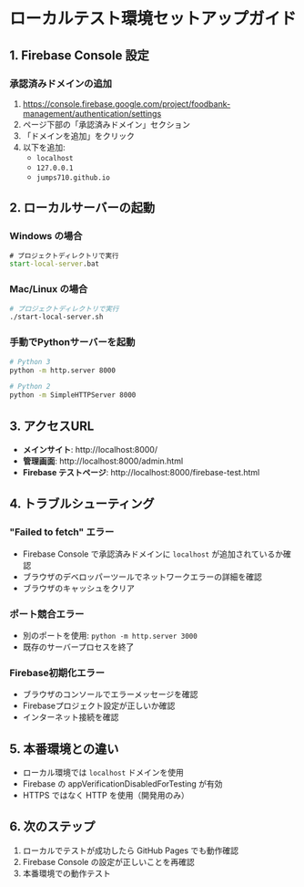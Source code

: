 # ローカルテスト環境セットアップガイド

## 1. Firebase Console 設定

### 承認済みドメインの追加
1. https://console.firebase.google.com/project/foodbank-management/authentication/settings
2. ページ下部の「承認済みドメイン」セクション
3. 「ドメインを追加」をクリック
4. 以下を追加:
   - `localhost`
   - `127.0.0.1`
   - `jumps710.github.io`

## 2. ローカルサーバーの起動

### Windows の場合
```cmd
# プロジェクトディレクトリで実行
start-local-server.bat
```

### Mac/Linux の場合
```bash
# プロジェクトディレクトリで実行
./start-local-server.sh
```

### 手動でPythonサーバーを起動
```bash
# Python 3
python -m http.server 8000

# Python 2
python -m SimpleHTTPServer 8000
```

## 3. アクセスURL

- **メインサイト**: http://localhost:8000/
- **管理画面**: http://localhost:8000/admin.html
- **Firebase テストページ**: http://localhost:8000/firebase-test.html

## 4. トラブルシューティング

### "Failed to fetch" エラー
- Firebase Console で承認済みドメインに `localhost` が追加されているか確認
- ブラウザのデベロッパーツールでネットワークエラーの詳細を確認
- ブラウザのキャッシュをクリア

### ポート競合エラー
- 別のポートを使用: `python -m http.server 3000`
- 既存のサーバープロセスを終了

### Firebase初期化エラー
- ブラウザのコンソールでエラーメッセージを確認
- Firebaseプロジェクト設定が正しいか確認
- インターネット接続を確認

## 5. 本番環境との違い

- ローカル環境では `localhost` ドメインを使用
- Firebase の appVerificationDisabledForTesting が有効
- HTTPS ではなく HTTP を使用（開発用のみ）

## 6. 次のステップ

1. ローカルでテストが成功したら GitHub Pages でも動作確認
2. Firebase Console の設定が正しいことを再確認
3. 本番環境での動作テスト